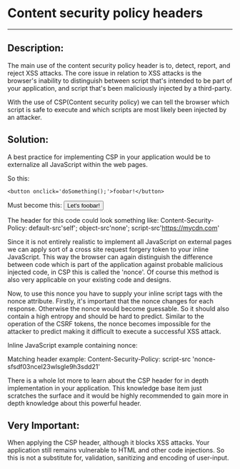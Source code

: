# Content security policy headers
-------

## Description:

The main use of the content security policy header is to, detect, report, and reject
XSS attacks. The core issue in relation to XSS attacks is the browser's inability to
distinguish between script that's intended to be part of your application, and script
that's been maliciously injected by a third-party.

With the use of CSP(Content security policy) we can tell the browser which script is safe
to execute and which scripts are most likely been injected by an attacker.

## Solution:

A best practice for implementing CSP in your application would be to externalize all
JavaScript within the web pages.

So this:
    <script>
      function doSomething() {
        alert('Something!');
      }
	</script>

	<button onclick='doSomething();'>foobar!</button>

Must become this:
	<script src='doSomething.js'></script>
	<button id='somethingToDo'>Let's foobar!</button>

The header for this code could look something like:
    Content-Security-Policy: default-src'self'; object-src'none'; script-src'https://mycdn.com'

Since it is not entirely realistic to implement all JavaScript on external pages we can
apply sort of a cross site request forgery token to your inline JavaScript. This way
the browser can again distinguish the difference between code which is part of the
application against probable malicious injected code, in CSP this is called the 'nonce'.
Of course this method is also very applicable on your existing code and designs.

Now, to use this nonce you have to supply your inline script tags with the nonce attribute.
Firstly, it's important that the nonce changes for each response. Otherwise the nonce
would become guessable. So it should also contain a high entropy and should be hard to
predict. Similar to the operation of the CSRF tokens, the nonce becomes impossible for
the attacker to predict making it difficult to execute a successful XSS attack.

Inline JavaScript example containing nonce:
	<script nonce=sfsdf03nceI23wlsgle9h3sdd21>
    <!-- Your javscript code -->
    </script>

Matching header example:
    Content-Security-Policy: script-src 'nonce-sfsdf03nceI23wlsgle9h3sdd21'

There is a whole lot more to learn about the CSP header for in depth implementation in
your application. This knowledge base item just scratches the surface and it would be
highly recommended to gain more in depth knowledge about this powerful header.

## Very Important:
When applying the CSP header, although it blocks XSS attacks. Your
application still remains vulnerable to HTML and other code injections.
So this is not a substitute for, validation, sanitizing and encoding of user-input.
